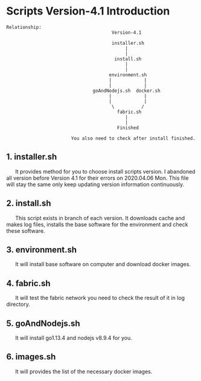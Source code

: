 # Scripts Version-4.1 Introduction


<center>
    
</center>

```
Relationship:
									   Version-4.1
									   
									   installer.sh
									   		|
									   		|
									   	install.sh
									   		|
									   		|
									  environment.sh
									  |			   |
									  |			   |
								goAndNodejs.sh	docker.sh
									  |			   |
									  |			   |
									   \		  /
									  	 fabric.sh
									  	 	|
									  	 	|
									  	 Finished
									  	 
						You also need to check after install finished.
```

</center>


## 1. installer.sh

&nbsp;&nbsp;&nbsp;&nbsp;&nbsp;&nbsp;It provides method for you to choose install scripts version. I abandoned all version before Version 4.1 for their errors on 2020.04.06 Mon. This file will stay the same only keep updating version information continuously.

## 2. install.sh

&nbsp;&nbsp;&nbsp;&nbsp;&nbsp;&nbsp;This script exists in branch of each version. It downloads cache and makes log files, installs the base software for the environment and check these software.

## 3. environment.sh

&nbsp;&nbsp;&nbsp;&nbsp;&nbsp;&nbsp;It will install base software on computer and download docker images.

## 4. fabric.sh

&nbsp;&nbsp;&nbsp;&nbsp;&nbsp;&nbsp;It will test the fabric network you need to check the result of it in log directory.

## 5. goAndNodejs.sh
&nbsp;&nbsp;&nbsp;&nbsp;&nbsp;&nbsp;It will install go1.13.4 and nodejs v8.9.4 for you.

## 6. images.sh
&nbsp;&nbsp;&nbsp;&nbsp;&nbsp;&nbsp;It will provides the list of the necessary docker images.
